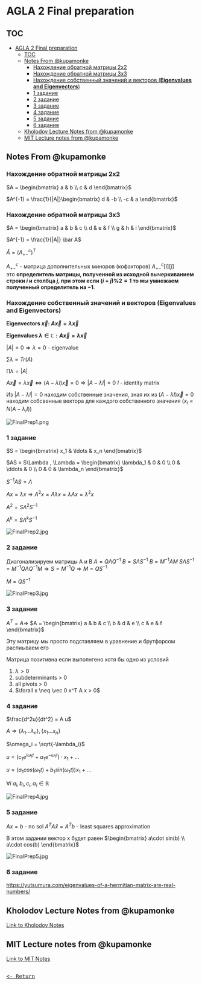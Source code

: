 # AGLA 2 Final preparation

## TOC

- [AGLA 2 Final preparation](#agla-2-final-preparation)
  - [TOC](#toc)
  - [Notes From @kupamonke](#notes-from-kupamonke)
    - [Нахождение обратной матрицы 2x2](#нахождение-обратной-матрицы-2x2)
    - [Нахождение обратной матрицы 3x3](#нахождение-обратной-матрицы-3x3)
    - [Нахождение собственный значений и векторов (**Eigenvalues and Eigenvectors**)](#нахождение-собственный-значений-и-векторов-eigenvalues-and-eigenvectors)
    - [1 задание](#1-задание)
    - [2 задание](#2-задание)
    - [3 задание](#3-задание)
    - [4 задание](#4-задание)
    - [5 задание](#5-задание)
    - [6 задание](#6-задание)
  - [Kholodov Lecture Notes from @kupamonke](#kholodov-lecture-notes-from-kupamonke)
  - [MIT Lecture notes from @kupamonke](#mit-lecture-notes-from-kupamonke)

## Notes From @kupamonke

### Нахождение обратной матрицы 2x2

$A = \begin{bmatrix}
  a & b \\
  c & d
\end{bmatrix}$

$A^{-1} = \frac{1}{|A|}\begin{bmatrix}
  d & -b \\
  -c & a
\end{bmatrix}$

### Нахождение обратной матрицы 3x3

$A = \begin{bmatrix}
a & b & c \\
d & e & f \\
g & h & i
\end{bmatrix}$

$A^{-1} = \frac{1}{|A|} \bar A$

$\bar A = {(A^c_{+-})}^T$

$A_{+-}^c$ - матрица дополнительных миноров (кофакторов) $A_{+-}^c[i][j]$ это **определитель матрицы, полученной из исходной вычеркиванием строки $i$ и столбца $j$, при этом если $(i+j)\%2 = 1$ то мы умножаем полученный определитель на $-1$**.

### Нахождение собственный значений и векторов (**Eigenvalues and Eigenvectors**)

**Eigenvectors $\vec x :$ $A\vec x = \lambda \vec x$**

**Eigenvalues $\lambda \in \mathbb C: A\vec x = \lambda \vec x$**

$|A| = 0 ⇒ \lambda = 0$ - eigenvalue

$\sum \lambda = Tr(A)$

$\prod \lambda = |A|$

$A\vec x = \lambda \vec x \iff (A - \lambda I)\vec x = 0 ⇒ |A - \lambda I| = 0$
$I$ - identity matrix

Из $|A - \lambda I| = 0$ находим собственные значения, зная их из $(A - \lambda I)\vec x = 0$ находим собсвенные вектора для каждого собственного значения $(x_i = N(A-\lambda_i I))$

![FinalPrep1.png](img/FinalPrep1.png)

### 1 задание

$S = \begin{bmatrix} x_1 & \ldots & x_n \end{bmatrix}$

$AS = S\Lambda , \Lambda = \begin{bmatrix}
\lambda_1 & 0 & 0 \\
0 & \ddots & 0 \\
0 & 0 & \lambda_n
\end{bmatrix}$

$S^{-1}AS = \Lambda$

$Ax = \lambda x ⇒ A^2 x = A\lambda x = \lambda Ax = \lambda^2 x$

$A^2 = S \Lambda^2 S^{-1}$

$A^k = S\Lambda^k S^{-1}$

![FinalPrep2.jpg](img/FinalPrep2.jpg)

### 2 задание

Диагонализируем матрицы A и B
$A = Q\Lambda Q^{-1}$
$B = S \Lambda S^{-1}$
$B = M^{-1}AM$
$S \Lambda S^{-1} = M^{-1} Q\Lambda Q^{-1} M ⇒ S = M^{-1}Q ⇒ M = QS^{-1}$

$M = QS^{-1}$

![FinalPrep3.jpg](img/FinalPrep3.jpg)

### 3 задание

$A^T = A ⇒$
$A = \begin{bmatrix}
a & b & c \\
b & d & e \\
c & e & f
\end{bmatrix}$

Эту матрицу мы просто подставляем в уравнение и брутфорсом распиываем его

Матрица позитивна если выполнгено хотя бы одно из условий

1. $\lambda > 0$
2. subdeterminants > 0
3. all pivots > 0
4. $\forall x \neq \vec 0 x^T A x > 0$

### 4 задание

$\frac{d^2u}{dt^2} = A u$

$A ⇒ \{\lambda_1 … \lambda_n \} , \{x_1 … x_n \}$

$\omega_i = \sqrt{-\lambda_i}$

$u = (c_1 e^{i\omega_1 t} + \alpha_1 e^{-\omega_1t})\cdot x_1 + …$

$u = (a_1 cos(\omega_1 t) + b_1 sin(\omega_1 t))x_1 + …$

$\forall i$ $a_i, b_i, c_i, \alpha_i \in \mathbb R$

![FinalPrep4.jpg](img/FinalPrep4.jpg)

### 5 задание

$Ax = b$ - no sol
$A^TA\bar x = A^Tb$ - least squares approximation

В этом задании вектор x будет равен
$\begin{bmatrix}
a\cdot sin(b) \\
a\cdot cos(b)
\end{bmatrix}$

![FinalPrep5.jpg](img/FinalPrep5.jpg)

### 6 задание

<https://yutsumura.com/eigenvalues-of-a-hermitian-matrix-are-real-numbers/>

## Kholodov Lecture Notes from @kupamonke

[Link to Kholodov Notes](Kholodov.md)

## MIT Lecture notes from @kupamonke

[Link to MIT Notes](MIT/MIT.md)

[<kbd><br><- Return<br></kbd>](AGLA2.md)

